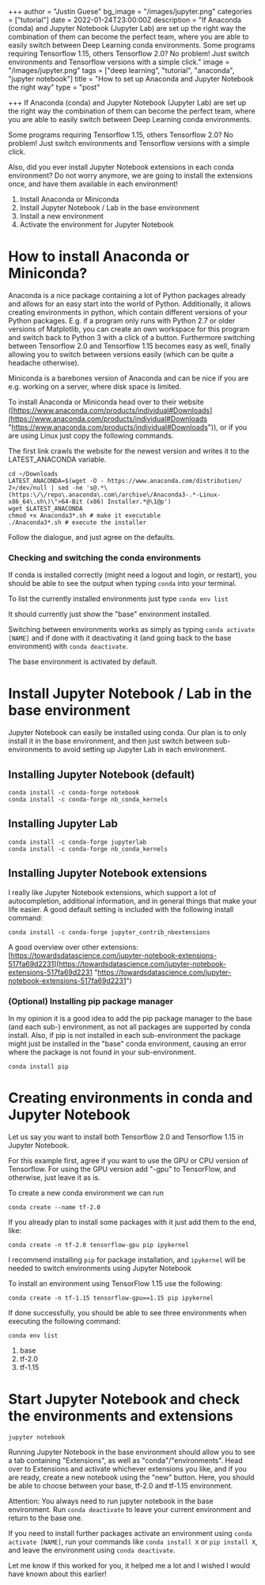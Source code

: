 +++
author = "Justin Guese"
bg_image = "/images/jupyter.png"
categories = ["tutorial"]
date = 2022-01-24T23:00:00Z
description = "If Anaconda (conda) and Jupyter Notebook (Jupyter Lab) are set up the right way the combination of them can become the perfect team, where you are able to easily switch between Deep Learning conda environments.  Some programs requiring Tensorflow 1.15, others Tensorflow 2.0? No problem! Just switch environments and Tensorflow versions with a simple click."
image = "/images/jupyter.png"
tags = ["deep learning", "tutorial", "anaconda", "jupyter notebook"]
title = "How to set up Anaconda and Jupyter Notebook the right way"
type = "post"

+++
If Anaconda (conda) and Jupyter Notebook (Jupyter Lab) are set up the right way the combination of them can become the perfect team, where you are able to easily switch between Deep Learning conda environments.

Some programs requiring Tensorflow 1.15, others Tensorflow 2.0? No problem! Just switch environments and Tensorflow versions with a simple click.

Also, did you ever install Jupyter Notebook extensions in each conda environment? Do not worry anymore, we are going to install the extensions once, and have them available in each environment!


1. Install Anaconda or Miniconda
2. Install Jupyter Notebook / Lab in the base environment
3. Install a new environment
4. Activate the environment for Jupyter Notebook

# How to install Anaconda or Miniconda?

Anaconda is a nice package containing a lot of Python packages already and allows for an easy start into the world of Python. Additionally, it allows creating environments in python, which contain different versions of your Python packages. E.g. if a program only runs with Python 2.7 or older versions of Matplotlib, you can create an own workspace for this program and switch back to Python 3 with a click of a button. Furthermore switching between Tensorflow 2.0 and Tensorflow 1.15 becomes easy as well, finally allowing you to switch between versions easily (which can be quite a headache otherwise).

Miniconda is a barebones version of Anaconda and can be nice if you are e.g. working on a server, where disk space is limited.

To install Anaconda or Miniconda head over to their website ([https://www.anaconda.com/products/individual#Downloads](https://www.anaconda.com/products/individual#Downloads "https://www.anaconda.com/products/individual#Downloads")), or if you are using Linux just copy the following commands.

The first link crawls the website for the newest version and writes it to the LATEST_ANACONDA variable.

    cd ~/Downloads
    LATEST_ANACONDA=$(wget -O - https://www.anaconda.com/distribution/ 2>/dev/null | sed -ne 's@.*\(https:\/\/repo\.anaconda\.com\/archive\/Anaconda3-.*-Linux-x86_64\.sh\)\">64-Bit (x86) Installer.*@\1@p')
    wget $LATEST_ANACONDA
    chmod +x Anaconda3*.sh # make it executable
    ./Anaconda3*.sh # execute the installer

Follow the dialogue, and just agree on the defaults.

### Checking and switching the conda environments

If conda is installed correctly (might need a logout and login, or restart), you should be able to see the output when typing `conda` into your terminal.

To list the currently installed environments just type `conda env list`

It should currently just show the "base" environment installed.

Switching between environments works as simply as typing `conda activate [NAME]` and if done with it deactivating it (and going back to the base environment) with `conda deactivate`.

The base environment is activated by default.

# Install Jupyter Notebook / Lab in the base environment

Jupyter Notebook can easily be installed using conda. Our plan is to only install it in the base environment, and then just switch between sub-environments to avoid setting up Jupyter Lab in each environment. 

## Installing Jupyter Notebook (default)

    conda install -c conda-forge notebook
    conda install -c conda-forge nb_conda_kernels

## Installing Jupyter Lab

    conda install -c conda-forge jupyterlab
    conda install -c conda-forge nb_conda_kernels

## Installing Jupyter Notebook extensions

I really like Jupyter Notebook extensions, which support a lot of autocompletion, additional information, and in general things that make your life easier. A good default setting is included with the following install command:

    conda install -c conda-forge jupyter_contrib_nbextensions

A good overview over other extensions: [https://towardsdatascience.com/jupyter-notebook-extensions-517fa69d2231](https://towardsdatascience.com/jupyter-notebook-extensions-517fa69d2231 "https://towardsdatascience.com/jupyter-notebook-extensions-517fa69d2231")

### (Optional) Installing pip package manager

In my opinion it is a good idea to add the pip package manager to the base (and each sub-) environment, as not all packages are supported by conda install. Also, if pip is not installed in each sub-environment the package might just be installed in the "base" conda environment, causing an error where the package is not found in your sub-environment. 

    conda install pip

# Creating environments in conda and Jupyter Notebook

Let us say you want to install both Tensorflow 2.0 and Tensorflow 1.15 in Jupyter Notebook. 

For this example first, agree if you want to use the GPU or CPU version of Tensorflow. For using the GPU version add "-gpu" to TensorFlow, and otherwise, just leave it as is.

To create a new conda environment we can run 

`conda create --name tf-2.0`

If you already plan to install some packages with it just add them to the end, like:

    conda create -n tf-2.0 tensorflow-gpu pip ipykernel

I recommend installing `pip` for package installation, and `ipykernel` will be needed to switch environments using Jupyter Notebook

To install an environment using TensorFlow 1.15 use the following:

    conda create -n tf-1.15 tensorflow-gpu==1.15 pip ipykernel

If done successfully, you should be able to see three environments when executing the following command:

    conda env list

1. base
2. tf-2.0
3. tf-1.15

# Start Jupyter Notebook and check the environments and extensions

    jupyter notebook

Running Jupyter Notebook in the base environment should allow you to see a tab containing "Extensions", as well as "conda"/"environments". Head over to Extensions and activate whichever extensions you like, and if you are ready, create a new notebook using the "new" button. Here, you should be able to choose between your base, tf-2.0 and tf-1.15 environment. 

Attention: You always need to run jupyter notebook in the base environment. Run `conda deactivate` to leave your current environment and return to the base one. 

If you need to install further packages activate an environment using `conda activate [NAME]`, run your commands like `conda install X` or `pip install X`, and leave the environment using `conda deactivate`. 

Let me know if this worked for you, it helped me a lot and I wished I would have known about this earlier!